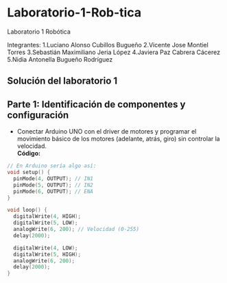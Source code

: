 # Laboratorio-1-Rob-tica
Laboratorio 1 Robótica

Integrantes:
1.Luciano Alonso Cubillos Bugueño
2.Vicente Jose Montiel Torres
3.Sebastián Maximiliano Jeria López
4.Javiera Paz Cabrera Cácerez
5.Nidia Antonella Bugueño Rodríguez

## Solución del laboratorio 1

## Parte 1: Identificación de componentes y configuración

- Conectar Arduino UNO con el driver de motores y programar el movimiento básico de los motores (adelante, atrás, giro) sin controlar la velocidad.  
**Código:**

```cpp
// En Arduino sería algo así:
void setup() {
  pinMode(4, OUTPUT); // IN1
  pinMode(5, OUTPUT); // IN2
  pinMode(6, OUTPUT); // ENA
}

void loop() {
  digitalWrite(4, HIGH);
  digitalWrite(5, LOW);
  analogWrite(6, 200); // Velocidad (0-255)
  delay(2000);

  digitalWrite(4, LOW);
  digitalWrite(5, HIGH);
  analogWrite(6, 200);
  delay(2000);
}

